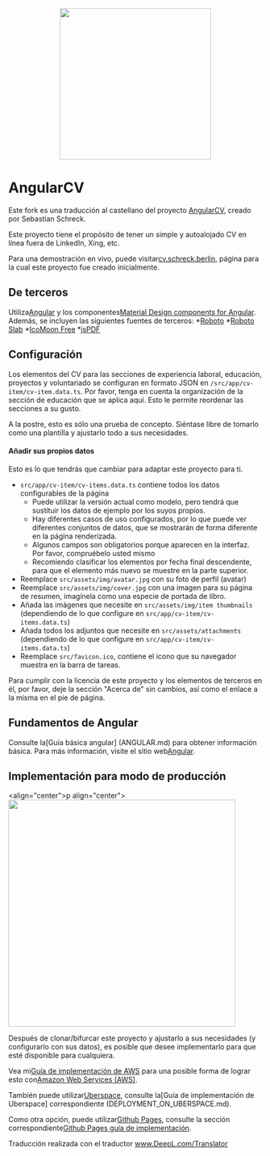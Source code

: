 <p align="center">
  <img src="https://github.com/StegSchreck/AngularCV/blob/master/src/assets/img/AngularCV.png" width="300px">
</p>

# AngularCV

Este fork es una traducción al castellano del proyecto <a href="https://github.com/StegSchreck/AngularCV/">AngularCV</a>, creado por Sebastian Schreck.


Este proyecto tiene el propósito de tener un simple y autoalojado CV en línea fuera de LinkedIn, Xing, etc.

Para una demostración en vivo, puede visitar[cv.schreck.berlin](http://cv.schreck.berlin), página para la cual este proyecto fue creado inicialmente.


## De terceros 

Utiliza[Angular](https://angular.io/) y los componentes[Material Design components for Angular](https://material.angular.io/).
Además, se incluyen las siguientes fuentes de terceros:
*[Roboto](https://fonts.google.com/specimen/Roboto)
*[Roboto Slab](https://fonts.google.com/specimen/Roboto+Slab)
*[IcoMoon Free](https://icomoon.io/#preview-free)
*[jsPDF](https://github.com/MrRio/jsPDF)


## Configuración

Los elementos del CV para las secciones de experiencia laboral, educación, proyectos y voluntariado se configuran en formato JSON en `/src/app/cv-item/cv-item.data.ts`.
Por favor, tenga en cuenta la organización de la sección de educación que se aplica aquí. Esto le permite reordenar las secciones a su gusto.

A la postre, esto es sólo una prueba de concepto. Siéntase libre de tomarlo como una plantilla y ajustarlo todo a sus necesidades.

#### Añadir sus propios datos

Esto es lo que tendrás que cambiar para adaptar este proyecto para ti.

* `src/app/cv-item/cv-items.data.ts` contiene todos los datos configurables de la página
  * Puede utilizar la versión actual como modelo, pero tendrá que sustituir los datos de ejemplo por los suyos propios.
  * Hay diferentes casos de uso configurados, por lo que puede ver diferentes conjuntos de datos, que se mostrarán de forma diferente en la página renderizada.
  * Algunos campos son obligatorios porque aparecen en la interfaz. Por favor, compruébelo usted mismo
  * Recomiendo clasificar los elementos por fecha final descendente, para que el elemento más nuevo se muestre en la parte superior.
* Reemplace `src/assets/img/avatar.jpg` con su foto de perfil (avatar)
* Reemplace `src/assets/img/cover.jpg` con una imagen para su página de resumen, imagínela como una especie de portada de libro.
* Añada las imágenes que necesite en `src/assets/img/item thumbnails` (dependiendo de lo que configure en `src/app/cv-item/cv-items.data.ts`)
* Añada todos los adjuntos que necesite en `src/assets/attachments`  (dependiendo de lo que configure en `src/app/cv-item/cv-items.data.ts`)
* Reemplace `src/favicon.ico`, contiene el icono que su navegador muestra en la barra de tareas.

Para cumplir con la licencia de este proyecto y los elementos de terceros en él, por favor, deje la sección "Acerca de" sin cambios, así como el enlace a la misma en el pie de página.

## Fundamentos de Angular

Consulte la[Guía básica angular] (ANGULAR.md) para obtener información básica. Para más información, visite el sitio web[Angular](https://angular.io/).

## Implementación para modo de producción

<align="center">p align="center">
  <img src="https://github.com/StegSchreck/AngularCV/blob/master/src/assets/img/AngularCV_Deployment.png" width="450px">
</p>

Después de clonar/bifurcar este proyecto y ajustarlo a sus necesidades (y configurarlo con sus datos), es posible que desee implementarlo para que esté disponible para cualquiera.

Vea mi[Guía de implementación de AWS](DEPLOYMENT_ON_AWS.md) para una posible forma de lograr esto con[Amazon Web Services (AWS)](https://aws.amazon.com/).

También puede utilizar[Uberspace](https://uberspace.de/), consulte la[Guía de implementación de Uberspace] correspondiente (DEPLOYMENT_ON_UBERSPACE.md).

Como otra opción, puede utilizar[Github Pages](https://pages.github.com/), consulte la sección correspondiente[Github Pages 
guía de implementación](DEPLOYMENT_ON_GITHUB_PAGES.md).

Traducción realizada con el traductor www.DeepL.com/Translator
